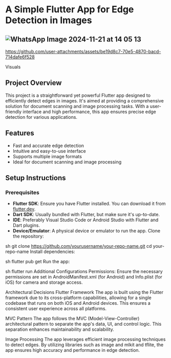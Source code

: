 # A Simple Flutter App for Edge Detection in Images
## ![WhatsApp Image 2024-11-21 at 14 05 13](https://github.com/user-attachments/assets/cae5fde3-09f4-4610-8662-441b2109a48b)


https://github.com/user-attachments/assets/be19d8c7-70e5-4870-bacd-714dafe6f528

Visuals


## Project Overview
This project is a straightforward yet powerful Flutter app designed to efficiently detect edges in images. It's aimed at providing a comprehensive solution for document scanning and image processing tasks. With a user-friendly interface and high performance, this app ensures precise edge detection for various applications.

## Features
- Fast and accurate edge detection
- Intuitive and easy-to-use interface
- Supports multiple image formats
- Ideal for document scanning and image processing

## Setup Instructions

### Prerequisites
- **Flutter SDK**: Ensure you have Flutter installed. You can download it from [flutter.dev](https://flutter.dev).
- **Dart SDK**: Usually bundled with Flutter, but make sure it's up-to-date.
- **IDE**: Preferably Visual Studio Code or Android Studio with Flutter and Dart plugins.
- **Device/Emulator**: A physical device or emulator to run the app.
Clone the repository:

sh
git clone https://github.com/yourusername/your-repo-name.git
cd your-repo-name
Install dependencies:

sh
flutter pub get
Run the app:

sh
flutter run
Additional Configurations
Permissions: Ensure the necessary permissions are set in AndroidManifest.xml (for Android) and Info.plist (for iOS) for camera and storage access.


Architectural Decisions
Flutter Framework
The app is built using the Flutter framework due to its cross-platform capabilities, allowing for a single codebase that runs on both iOS and Android devices. This ensures a consistent user experience across all platforms.

MVC Pattern
The app follows the MVC (Model-View-Controller) architectural pattern to separate the app's data, UI, and control logic. This separation enhances maintainability and scalability.

Image Processing
The app leverages efficient image processing techniques to detect edges. By utilizing libraries such as image and mlkit and tflite, the app ensures high accuracy and performance in edge detection.
